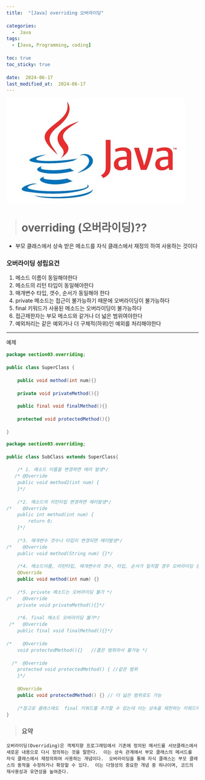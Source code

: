 ```yaml
---
title:  "[Java] overriding 오버라이딩" 

categories:
  -  Java
tags:
  - [Java, Programming, coding]

toc: true
toc_sticky: true

date:  2024-06-17
last_modified_at:  2024-06-17
---
```


![java.png](/assets/images/java.png)

> # overriding (오버라이딩)??

- 부모 클래스에서 상속 받은 메소드를 자식 클래스에서 재정의 하여 사용하는 것이다

**<h3>오버라이딩 성립요건</h3>**

1. 메소드 이름이 동일해야한다
2. 메소드의 리턴 타입이 동일해야한다
3. 매개변수 타입, 갯수, 순서가 동일해야 한다
4. private 메소드는 접근이 불가능하기 때문에 오버라이딩이 불가능하다
5. final 키워드가 사용된 메소드는 오버라이딩이 불가능하다
6. 접근제한자는 부모 메소드와 같거나 더 넓은 범위여야한다
7. 예외처리는 같은 예외거나 더 구체적(하위)인 예외를 처리해야한다

---

예제

```java
package section03.overriding;

public class SuperClass {

    public void method(int num){}

    private void privateMethod(){}

    public final void finalMethod(){}

    protected void protectedMethod(){}

}
```
```java
package section03.overriding;

public class SubClass extends SuperClass{

    /* 1. 메소드 이름을 변경하면 에러 발생*/
   /* @Override
    public void method2(int num) {
    }*/

    /*2. 메소드의 리턴타입 변경하면 에러발생*/
/*    @Override
    public int method(int num) {
        return 0;
    }*/

    /*3. 매개변수 갯수나 타입이 변경되면 에러발생*/
/*    @Override
    public void method(String num) {}*/

    /*4. 메소드이름, 리턴타입, 매개변수의 갯수, 타입, 순서가 일치할 경우 오버라이딩 성립.*/
    @Override
    public void method(int num) {}

    /*5. private 메소드는 오버라이딩 불가 */
/*    @Override
    private void privateMethod(){}*/

    /*6. final 메소드 오버라이딩 불가*/
 /*   @Override
    public final void finalMethod(){}*/

/*    @Override
    void protectedMethod(){}   //좁은 범위라서 불가능 */

  /*  @Override
    protected void protectedMethod() { //같은 범위
    }*/

    @Override
    public void protectedMethod() {} // 더 넓은 범위로도 가능

    /*참고로 클래스에도  final 키워드를 추가할 수 있는데 이는 상속을 제한하는 키워드이다.(클래스 확장 불가)*/
}
```

> ### 요약

`오버라이딩(Overriding)은 객체지향 프로그래밍에서 기존에 정의된 메서드를 서브클래스에서 새로운 내용으로 다시 정의하는 것을 말한다. 
이는 상속 관계에서 부모 클래스의 메서드를 자식 클래스에서 재정의하여 사용하는 개념이다. 
오버라이딩을 통해 자식 클래스는 부모 클래스의 동작을 수정하거나 확장할 수 있다. 
이는 다형성의 중요한 개념 중 하나이며, 코드의 재사용성과 유연성을 높여준다.`
